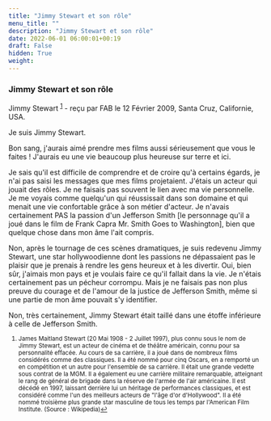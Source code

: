```yaml
---
title: "Jimmy Stewart et son rôle"
menu_title: ""
description: "Jimmy Stewart et son rôle"
date: 2022-06-01 06:00:01+00:19
draft: False
hidden: True
weight:
---
```

### Jimmy Stewart et son rôle

Jimmy Stewart <sup id="a1">[1](#f1)</sup> - reçu par FAB le 12 Février 2009, Santa Cruz, Californie, USA.

Je suis Jimmy Stewart.

Bon sang, j'aurais aimé prendre mes films aussi sérieusement que vous le faites ! J'aurais eu une vie beaucoup plus heureuse sur terre et ici.

Je sais qu'il est difficile de comprendre et de croire qu'à certains égards, je n'ai pas saisi les messages que mes films projetaient. J'étais un acteur qui jouait des rôles. Je ne faisais pas souvent le lien avec ma vie personnelle. Je me voyais comme quelqu'un qui réussissait dans son domaine et qui menait une vie confortable grâce à son métier d'acteur. Je n'avais certainement PAS la passion d'un Jefferson Smith [le personnage qu'il a joué dans le film de Frank Capra Mr. Smith Goes to Washington], bien que quelque chose dans mon âme l'ait compris.

Non, après le tournage de ces scènes dramatiques, je suis redevenu Jimmy Stewart, une star hollywoodienne dont les passions ne dépassaient pas le plaisir que je prenais à rendre les gens heureux et à les divertir. Oui, bien sûr, j'aimais mon pays et je voulais faire ce qu'il fallait dans la vie. Je n'étais certainement pas un pécheur corrompu. Mais je ne faisais pas non plus preuve du courage et de l'amour de la justice de Jefferson Smith, même si une partie de mon âme pouvait s'y identifier.

Non, très certainement, Jimmy Stewart était taillé dans une étoffe inférieure à celle de Jefferson Smith.
<small>

1. <large id="f1"> James Maitland Stewart (20 Mai 1908 - 2 Juillet 1997), plus connu sous le nom de Jimmy Stewart, est un acteur de cinéma et de théâtre américain, connu pour sa personnalité effacée. Au cours de sa carrière, il a joué dans de nombreux films considérés comme des classiques. Il a été nommé pour cinq Oscars, en a remporté un en compétition et un autre pour l'ensemble de sa carrière. Il était une grande vedette sous contrat de la MGM. Il a également eu une carrière militaire remarquable, atteignant le rang de général de brigade dans la réserve de l'armée de l'air américaine.
Il est décédé en 1997, laissant derrière lui un héritage de performances classiques, et est considéré comme l'un des meilleurs acteurs de "l'âge d'or d'Hollywood". Il a été nommé troisième plus grande star masculine de tous les temps par l'American Film Institute. (Source : Wikipedia)[↩](#a1)
